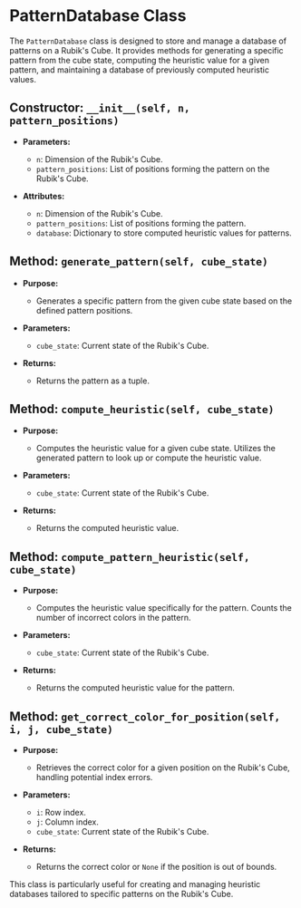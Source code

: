 # PatternDatabase Class

The `PatternDatabase` class is designed to store and manage a database of patterns on a Rubik's Cube. It provides methods for generating a specific pattern from the cube state, computing the heuristic value for a given pattern, and maintaining a database of previously computed heuristic values.

## Constructor: `__init__(self, n, pattern_positions)`

- **Parameters:**
  - `n`: Dimension of the Rubik's Cube.
  - `pattern_positions`: List of positions forming the pattern on the Rubik's Cube.

- **Attributes:**
  - `n`: Dimension of the Rubik's Cube.
  - `pattern_positions`: List of positions forming the pattern.
  - `database`: Dictionary to store computed heuristic values for patterns.

## Method: `generate_pattern(self, cube_state)`

- **Purpose:**
  - Generates a specific pattern from the given cube state based on the defined pattern positions.

- **Parameters:**
  - `cube_state`: Current state of the Rubik's Cube.

- **Returns:**
  - Returns the pattern as a tuple.

## Method: `compute_heuristic(self, cube_state)`

- **Purpose:**
  - Computes the heuristic value for a given cube state. Utilizes the generated pattern to look up or compute the heuristic value.

- **Parameters:**
  - `cube_state`: Current state of the Rubik's Cube.

- **Returns:**
  - Returns the computed heuristic value.

## Method: `compute_pattern_heuristic(self, cube_state)`

- **Purpose:**
  - Computes the heuristic value specifically for the pattern. Counts the number of incorrect colors in the pattern.

- **Parameters:**
  - `cube_state`: Current state of the Rubik's Cube.

- **Returns:**
  - Returns the computed heuristic value for the pattern.

## Method: `get_correct_color_for_position(self, i, j, cube_state)`

- **Purpose:**
  - Retrieves the correct color for a given position on the Rubik's Cube, handling potential index errors.

- **Parameters:**
  - `i`: Row index.
  - `j`: Column index.
  - `cube_state`: Current state of the Rubik's Cube.

- **Returns:**
  - Returns the correct color or `None` if the position is out of bounds.

This class is particularly useful for creating and managing heuristic databases tailored to specific patterns on the Rubik's Cube.